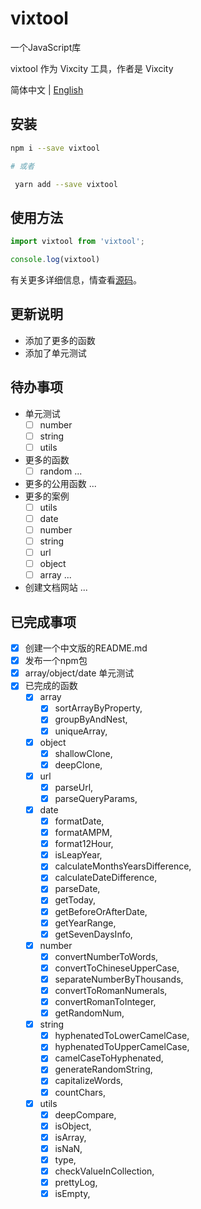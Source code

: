 # vixtool

一个JavaScript库

vixtool 作为 Vixcity 工具，作者是 Vixcity

简体中文 | [English](https://github.com/Vixcity/vixtool/blob/master/README.md) 

## 安装

```bash
npm i --save vixtool

# 或者

 yarn add --save vixtool
```

## 使用方法

```js
import vixtool from 'vixtool';

console.log(vixtool)
```

有关更多详细信息，情查看[源码](https://github.com/Vixcity/vixtool)。

## 更新说明

- 添加了更多的函数
- 添加了单元测试

## 待办事项

- 单元测试
  - [ ] number
  - [ ] string
  - [ ] utils
- 更多的函数
  - [ ] random
  ...
- 更多的公用函数
  ...
- 更多的案例
  - [ ] utils
  - [ ] date
  - [ ] number
  - [ ] string
  - [ ] url
  - [ ] object
  - [ ] array
  ...
- 创建文档网站
  ...

## 已完成事项

- [x] 创建一个中文版的README.md
- [x] 发布一个npm包
- [x] array/object/date 单元测试
- [x] 已完成的函数
  - [x] array
    - [x] sortArrayByProperty,
    - [x] groupByAndNest,
    - [x] uniqueArray,
  - [x] object
    - [x] shallowClone,
    - [x] deepClone,
  - [x] url
    - [x] parseUrl,
    - [x] parseQueryParams,
  - [x] date
    - [x] formatDate,
    - [x] formatAMPM,
    - [x] format12Hour,
    - [x] isLeapYear,
    - [x] calculateMonthsYearsDifference,
    - [x] calculateDateDifference,
    - [x] parseDate,
    - [x] getToday,
    - [x] getBeforeOrAfterDate,
    - [x] getYearRange,
    - [x] getSevenDaysInfo,
  - [x] number
    - [x] convertNumberToWords,
    - [x] convertToChineseUpperCase,
    - [x] separateNumberByThousands,
    - [x] convertToRomanNumerals,
    - [x] convertRomanToInteger,
    - [x] getRandomNum,
  - [x] string
    - [x] hyphenatedToLowerCamelCase,
    - [x] hyphenatedToUpperCamelCase,
    - [x] camelCaseToHyphenated,
    - [x] generateRandomString,
    - [x] capitalizeWords,
    - [x] countChars,
  - [x] utils
    - [x] deepCompare,
    - [x] isObject,
    - [x] isArray,
    - [x] isNaN,
    - [x] type,
    - [x] checkValueInCollection,
    - [x] prettyLog,
    - [x] isEmpty,
